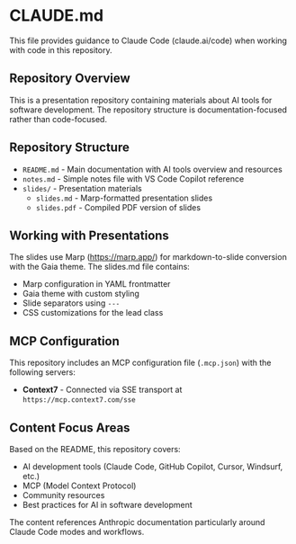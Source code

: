 # CLAUDE.md

This file provides guidance to Claude Code (claude.ai/code) when working with code in this repository.

## Repository Overview

This is a presentation repository containing materials about AI tools for software development. The repository structure is documentation-focused rather than code-focused.

## Repository Structure

- `README.md` - Main documentation with AI tools overview and resources
- `notes.md` - Simple notes file with VS Code Copilot reference
- `slides/` - Presentation materials
  - `slides.md` - Marp-formatted presentation slides
  - `slides.pdf` - Compiled PDF version of slides

## Working with Presentations

The slides use Marp (https://marp.app/) for markdown-to-slide conversion with the Gaia theme. The slides.md file contains:

- Marp configuration in YAML frontmatter
- Gaia theme with custom styling
- Slide separators using `---`
- CSS customizations for the lead class

## MCP Configuration

This repository includes an MCP configuration file (`.mcp.json`) with the following servers:

- **Context7** - Connected via SSE transport at `https://mcp.context7.com/sse`

## Content Focus Areas

Based on the README, this repository covers:

- AI development tools (Claude Code, GitHub Copilot, Cursor, Windsurf, etc.)
- MCP (Model Context Protocol)
- Community resources
- Best practices for AI in software development

The content references Anthropic documentation particularly around Claude Code modes and workflows.
